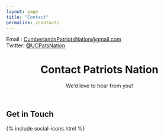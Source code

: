 ```yaml
---
layout: page
title: "Contact"
permalink: /contact/
---
```


Email : CumberlandsPatriotsNation@gmail.com  
Twitter: [@UCPatsNation](https://x.com/UCPatsNation)

<header class="blog-hero">
  <div class="overlay"></div>
  <div class="blog-hero-content">
    <h1>Contact Patriots Nation</h1>
    <p>We’d love to hear from you!</p>
  </div>
</header>

<section class="contact-info">
  <h2>Get in Touch</h2>

  {% include social-icons.html %}
</section>